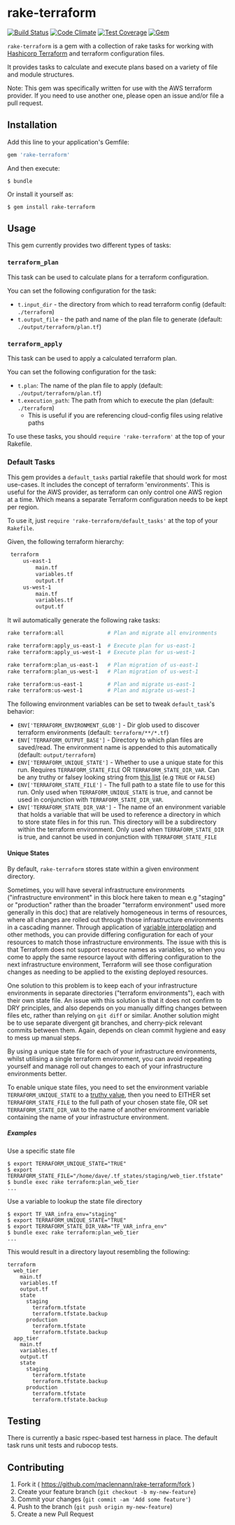 # rake-terraform

[![Build Status](https://travis-ci.org/maclennann/rake-terraform.svg?branch=master)](https://travis-ci.org/maclennann/rake-terraform)
[![Code Climate](https://codeclimate.com/github/maclennann/rake-terraform/badges/gpa.svg)](https://codeclimate.com/github/maclennann/rake-terraform)
[![Test Coverage](https://codeclimate.com/github/maclennann/rake-terraform/badges/coverage.svg)](https://codeclimate.com/github/maclennann/rake-terraform)
[![Gem](https://img.shields.io/gem/dtv/rake-terraform.svg)]()

`rake-terraform` is a gem with a collection of rake tasks for working with [Hashicorp Terraform](https://terraform.io)
 and terraform configuration files.

 It provides tasks to calculate and execute plans based on a variety of file and module structures.

 Note: This gem was specifically written for use with the AWS terraform provider. If you need to use another one,
 please open an issue and/or file a pull request.

## Installation

Add this line to your application's Gemfile:

```ruby
gem 'rake-terraform'
```

And then execute:

    $ bundle

Or install it yourself as:

    $ gem install rake-terraform

## Usage

This gem currently provides two different types of tasks:

### `terraform_plan`
This task can be used to calculate plans for a terraform configuration.

You can set the following configuration for the task:

* `t.input_dir` - the directory from which to read terraform config (default: `./terraform`)
* `t.output_file` - the path and name of the plan file to generate (default: `./output/terraform/plan.tf`)

### `terraform_apply`
This task can be used to apply a calculated terraform plan.

You can set the following configuration for the task:

* `t.plan`: The name of the plan file to apply (default: `./output/terraform/plan.tf`)
* `t.execution_path`: The path from which to execute the plan (default: `./terraform`)
    * This is useful if you are referencing cloud-config files using relative paths

To use these tasks, you should `require 'rake-terraform'` at the top of your Rakefile.

### Default Tasks

This gem provides a `default_tasks` partial rakefile that should work for most use-cases.
It includes the concept of terraform 'environments'. This is useful for the AWS provider,
as terraform can only control one AWS region at a time. Which means a separate Terraform
configuration needs to be kept per region.

To use it, just `require 'rake-terraform/default_tasks'` at the top of your `Rakefile`.

Given, the following terraform hierarchy:
```bash
 terraform
     us-east-1
         main.tf
         variables.tf
         output.tf
     us-west-1
         main.tf
         variables.tf
         output.tf
```

It wil automatically generate the following rake tasks:

```bash
rake terraform:all              # Plan and migrate all environments

rake terraform:apply_us-east-1  # Execute plan for us-east-1
rake terraform:apply_us-west-1  # Execute plan for us-west-1

rake terraform:plan_us-east-1   # Plan migration of us-east-1
rake terraform:plan_us-west-1   # Plan migration of us-west-1

rake terraform:us-east-1        # Plan and migrate us-east-1
rake terraform:us-west-1        # Plan and migrate us-west-1
```

The following environment variables can be set to tweak `default_task`'s behavior:
* `ENV['TERRAFORM_ENVIRONMENT_GLOB']` - Dir glob used to discover terraform environments (default: `terraform/**/*.tf`)
* `ENV['TERRAFORM_OUTPUT_BASE']` - Directory to which plan files are saved/read. The environment name is appended to this automatically (default: `output/terraform`)
* `ENV['TERRAFORM_UNIQUE_STATE']` - Whether to use a unique state for this run. Requires `TERRAFORM_STATE_FILE` OR `TERRAFORM_STATE_DIR_VAR`. Can be any truthy or falsey looking string from [this list][wannabe_bool_string] (e.g `TRUE` or `FALSE`)
* `ENV['TERRAFORM_STATE_FILE']` - The full path to a state file to use for this run. Only used when `TERRAFORM_UNIQUE_STATE` is true, and cannot be used in conjunction with `TERRAFORM_STATE_DIR_VAR`.
* `ENV['TERRAFORM_STATE_DIR_VAR']` - The name of an environment variable that holds a variable that will be used to reference a directory in which to store state files in for this run. This directory will be a subdirectory within the terraform environment. Only used when `TERRAFORM_STATE_DIR` is true, and cannot be used in conjunction with `TERRAFORM_STATE_FILE`

[wannabe_bool_string]: https://github.com/prodis/wannabe_bool#string

#### Unique States

By default, `rake-terraform` stores state within a given environment directory.

Sometimes, you will have several infrastructure environments ("infrastructure
environment" in this block here taken to mean e.g "staging" or "production"
rather than the broader "terraform environment" used more generally in this
doc) that are relatively homogeneous in terms of resources, where all changes
are rolled out through those infrastructure environments in a cascading manner.
Through application of [variable interpolation][tf_doc_var_interpol] and other
methods, you can provide differing configuration for each of your resources to
match those infrastructure environments.  The issue with this is that Terraform
does not support resource names as variables, so when you come to apply the
same resource layout with differing configuration to the next infrastructure
environment, Terraform will see those configuration changes as needing to be
applied to the existing deployed resources.

One solution to this problem is to keep each of your infrastructure
environments in separate directories ("terraform environments"), each with
their own state file. An issue with this solution is that it does not confirm
to DRY principles, and also depends on you manually diffing changes between
files etc, rather than relying on `git diff` or similar.  Another solution
might be to use separate divergent git branches, and cherry-pick relevant
commits between them. Again, depends on clean commit hygiene and easy to mess
up manual steps.

By using a unique state file for each of your infrastructure environments,
whilst utilising a single terraform environment, you can avoid repeating
yourself and manage roll out changes to each of your infrastructure
environments better.

To enable unique state files, you need to set the environment variable
`TERRAFORM_UNIQUE_STATE` to a [truthy value][wannabe_bool_string], then you
need to EITHER set `TERRAFORM_STATE_FILE` to the full path of your chosen state
file, OR set `TERRAFORM_STATE_DIR_VAR` to the name of another environment
variable containing the name of your infrastructure environment.

[tf_doc_var_interpol]: https://www.terraform.io/docs/configuration/interpolation.html

##### Examples

Use a specific state file

    $ export TERRAFORM_UNIQUE_STATE="TRUE"
    $ export TERRAFORM_STATE_FILE="/home/dave/.tf_states/staging/web_tier.tfstate"
    $ bundle exec rake terraform:plan_web_tier
    ...

Use a variable to lookup the state file directory

    $ export TF_VAR_infra_env="staging"
    $ export TERRAFORM_UNIQUE_STATE="TRUE"
    $ export TERRAFORM_STATE_DIR_VAR="TF_VAR_infra_env"
    $ bundle exec rake terraform:plan_web_tier
    ...

This would result in a directory layout resembling the following:

    terraform
      web_tier
        main.tf
        variables.tf
        output.tf
        state
          staging
            terraform.tfstate
            terraform.tfstate.backup
          production
            terraform.tfstate
            terraform.tfstate.backup
      app_tier
        main.tf
        variables.tf
        output.tf
        state
          staging
            terraform.tfstate
            terraform.tfstate.backup
          production
            terraform.tfstate
            terraform.tfstate.backup

## Testing

There is currently a basic rspec-based test harness in place. The default task
runs unit tests and rubocop tests.

## Contributing

1. Fork it ( https://github.com/maclennann/rake-terraform/fork )
2. Create your feature branch (`git checkout -b my-new-feature`)
3. Commit your changes (`git commit -am 'Add some feature'`)
4. Push to the branch (`git push origin my-new-feature`)
5. Create a new Pull Request
